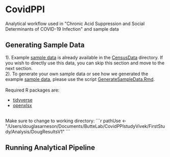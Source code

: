 # CovidPPI
Analytical workflow used in "Chronic Acid Suppression and Social Determinants of COVID-19 Infection" and sample data

## Generating Sample Data
1). Example [sample data](/CensusData/SampleData.xlsx) is already available in the [CensusData](/CensusData/) directory. If you wish to directly use this data, you can skip this section and move to the next section. <br>
2). To generate your own sample data or see how we generated the example [sample data](/CensusData/SampleData.xlsx), please use the script [GenerateSampleData.Rmd](/GenerateSampleData.Rmd). <br> <br>
Required R packages are:
- [tidyverse](https://cran.r-project.org/web/packages/tidyverse/index.html)
- [openxlsx](https://cran.r-project.org/web/packages/openxlsx/index.html)
<br>
Make sure to change to working directory: 
```r
pathUse <- "/Users/douglasarneson/Documents/ButteLab/CovidPPIstudyVivek/FirstStudy/Analysis/DougResultsV1"
```

## Running Analytical Pipeline
